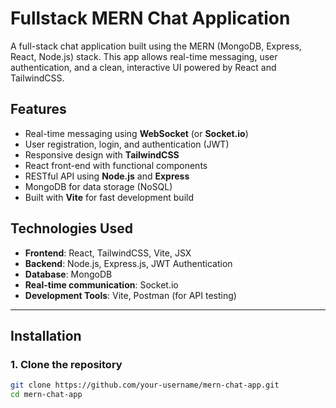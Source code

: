 # Fullstack MERN Chat Application

A full-stack chat application built using the MERN (MongoDB, Express, React, Node.js) stack. This app allows real-time messaging, user authentication, and a clean, interactive UI powered by React and TailwindCSS.

## Features
- Real-time messaging using **WebSocket** (or **Socket.io**)
- User registration, login, and authentication (JWT)
- Responsive design with **TailwindCSS**
- React front-end with functional components
- RESTful API using **Node.js** and **Express**
- MongoDB for data storage (NoSQL)
- Built with **Vite** for fast development build

## Technologies Used
- **Frontend**: React, TailwindCSS, Vite, JSX
- **Backend**: Node.js, Express.js, JWT Authentication
- **Database**: MongoDB
- **Real-time communication**: Socket.io
- **Development Tools**: Vite, Postman (for API testing)

---

## Installation

### 1. Clone the repository

```bash
git clone https://github.com/your-username/mern-chat-app.git
cd mern-chat-app
